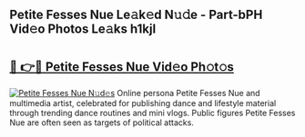 ## Petite Fesses Nue Le𝚊k𝚎d N𝚞𝚍e - Part-bPH Vid𝚎o Photos Le𝚊ks h1kjl

# <h2><a href="http://fb3eb4.evod.top/?m=Petite+Fesses+Nue">🔗 👉🔴 Petite Fesses Nue Vid𝚎o Ph𝚘t𝚘s</a></h2>

[![Petite Fesses Nue N𝚞d𝚎s](https://i.imgur.com/8V9OHl7.gif)](http://fb3eb4.evod.top/?m=Petite+Fesses+Nue)
Online persona Petite Fesses Nue and multimedia artist, celebrated for publishing dance and lifestyle material through trending dance routines and mini vlogs. Public figures Petite Fesses Nue are often seen as targets of political attacks. 
